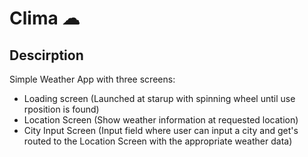 
# Clima ☁

## Descirption
Simple Weather App with three screens:
- Loading screen (Launched at starup with spinning wheel until use rposition is found)
- Location Screen (Show weather information at requested location)
- City Input Screen (Input field where user can input a city and get's routed to the Location Screen with the appropriate weather data)